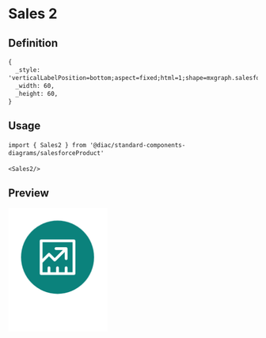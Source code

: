 # Sales 2

## Definition

```
{
  _style: 'verticalLabelPosition=bottom;aspect=fixed;html=1;shape=mxgraph.salesforce.sales2;',
  _width: 60,
  _height: 60,
}
```

## Usage

```
import { Sales2 } from '@diac/standard-components-diagrams/salesforceProduct'

<Sales2/>
```

## Preview

<img src="./sales-2.png" width="200"/>

